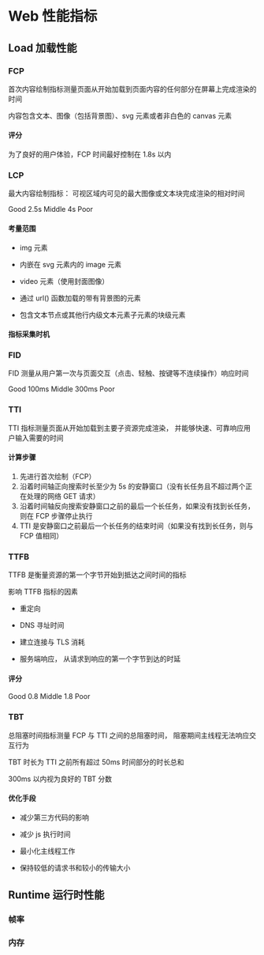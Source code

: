 # Web 性能指标

## Load 加载性能

### FCP

首次内容绘制指标测量页面从开始加载到页面内容的任何部分在屏幕上完成渲染的时间

内容包含文本、图像（包括背景图）、svg 元素或者非白色的 canvas 元素

#### 评分

为了良好的用户体验，FCP 时间最好控制在 1.8s 以内

### LCP

最大内容绘制指标： 可视区域内可见的最大图像或文本块完成渲染的相对时间

Good 2.5s Middle 4s Poor

#### 考量范围

- img 元素

- 内嵌在 svg 元素内的 image 元素

- video 元素（使用封面图像）

- 通过 url() 函数加载的带有背景图的元素

- 包含文本节点或其他行内级文本元素子元素的块级元素

#### 指标采集时机

### FID

FID 测量从用户第一次与页面交互（点击、轻触、按键等不连续操作）响应时间

Good 100ms Middle 300ms Poor

### TTI

TTI 指标测量页面从开始加载到主要子资源完成渲染， 并能够快速、可靠响应用户输入需要的时间

#### 计算步骤

1. 先进行首次绘制（FCP）
2. 沿着时间轴正向搜索时长至少为 5s 的安静窗口（没有长任务且不超过两个正在处理的网络 GET 请求）
3. 沿着时间轴反向搜索安静窗口之前的最后一个长任务，如果没有找到长任务，则在 FCP 步骤停止执行
4. TTI 是安静窗口之前最后一个长任务的结束时间（如果没有找到长任务，则与 FCP 值相同）

### TTFB

TTFB 是衡量资源的第一个字节开始到抵达之间时间的指标

影响 TTFB 指标的因素

- 重定向

- DNS 寻址时间

- 建立连接与 TLS 消耗

- 服务端响应， 从请求到响应的第一个字节到达的时延

#### 评分

Good 0.8 Middle 1.8 Poor

### TBT

总阻塞时间指标测量 FCP 与 TTI 之间的总阻塞时间， 阻塞期间主线程无法响应交互行为

TBT 时长为 TTI 之前所有超过 50ms 时间部分的时长总和

300ms 以内视为良好的 TBT 分数

#### 优化手段

- 减少第三方代码的影响

- 减少 js 执行时间

- 最小化主线程工作

- 保持较低的请求书和较小的传输大小

## Runtime 运行时性能

### 帧率

### 内存
